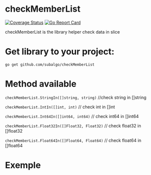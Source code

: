 # checkMemberList

[![Coverage Status](https://coveralls.io/repos/github/SubAlgo/checkMemberList/badge.svg)](https://coveralls.io/github/SubAlgo/checkMemberList)
[![Go Report Card](https://goreportcard.com/badge/github.com/subAlgo/checkMemberList)](https://goreportcard.com/badge/github.com/subAlgo/checkMemberList)

checkMemberList is the library helper check data in slice

# Get library to your project: 
`go get github.com/subalgo/checkMemberList`

# Method available
`checkMemberList.StringIn([]string, string)` //check string in []string

`checkMemberList.IntIn([]int, int)` // check int in []int

`checkMemberList.Int64In([]int64, int64)` // check int64 in []int64

`checkMemberList.Float32In([]Float32, Float32)` // check float32 in []float32

`checkMemberList.Float64In([]Float64, Float64)` // check float64 in []float64

# Exemple
<script src="https://gist.github.com/SubAlgo/37e58e151f1d4d7d34d7b1e599a1c101.js"></script>
